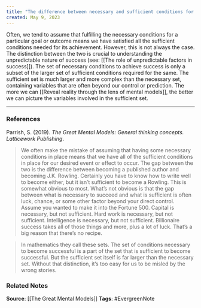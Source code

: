 ```yaml
---
title: "The difference between necessary and sufficient conditions for success"
created: May 9, 2023
---
```


Often, we tend to assume that fulfilling the necessary conditions for a particular goal or outcome means we have satisfied all the sufficient conditions needed for its achievement. However, this is not always the case. The distinction between the two is crucial to understanding the unpredictable nature of success (see: [[The role of unpredictable factors in success]]). The set of necessary conditions to achieve success is only a subset of the larger set of sufficient conditions required for the same. The sufficient set is much larger and more complex than the necessary set, containing variables that are often beyond our control or prediction. The more we can [[Reveal reality through the lens of mental models]], the better we can picture the variables involved in the sufficient set. 

---
### References

Parrish, S. (2019). _The Great Mental Models: General thinking concepts. Latticework Publishing_.

> We often make the mistake of assuming that having some necessary conditions in place means that we have all of the sufficient conditions in place for our desired event or effect to occur. The gap between the two is the difference between becoming a published author and becoming J.K. Rowling. Certainly you have to know how to write well to become either, but it isn’t sufficient to become a Rowling. This is somewhat obvious to most. What’s not obvious is that the gap between what is necessary to succeed and what is sufficient is often luck, chance, or some other factor beyond your direct control. Assume you wanted to make it into the Fortune 500. Capital is necessary, but not sufficient. Hard work is necessary, but not sufficient. Intelligence is necessary, but not sufficient. Billionaire success takes all of those things and more, plus a lot of luck. That’s a big reason that there’s no recipe.

 > In mathematics they call these sets. The set of conditions necessary to become successful is a part of the set that is sufficient to become successful. But the sufficient set itself is far larger than the necessary set. Without that distinction, it’s too easy for us to be misled by the wrong stories.
### Related Notes
**Source**: [[The Great Mental Models]]
**Tags**: #EvergreenNote